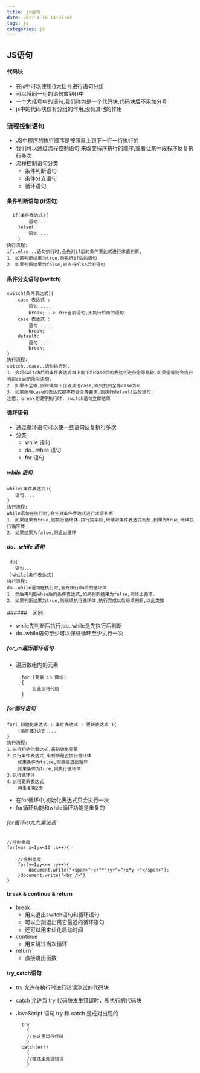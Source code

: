 ```yaml
---
title: js语句
date: 2017-1-10 14:07:43
tags: js
categories: js
---
```


## JS语句
#### 代码块
- 在js中可以使用{}大括号进行语句分组
- 可以将同一组的语句放到{}中
- 一个大括号中的语句,我们称为是一个代码块,代码块后不用加分号
- js中的代码块仅有分组的作用,没有其他的作用

### 流程控制语句
- JS中程序的执行顺序是按照自上到下一行一行执行的
- 我们可以通过流程控制语句,来改变程序执行的顺序,或者让某一段程序反复执行多次
- 流程控制语句分类
	- 条件判断语句
	- 条件分支语句
	- 循环语句

#### 条件判断语句 (if语句)
	  if(条件表达式){
	        语句....
	    }else{
	        语句....
	    }
    执行流程:
    if..else...语句执行时,会先对if后的条件表达式进行求值判断,
    1. 如果判断结果为true,则执行if后的语句
    2. 如果判断结果为false,则执行else后的语句

#### 条件分支语句 (switch)
	switch(条件表达式){
	    case 表达式 :
	        语句.....
	        break; --> 终止当前语句,不执行后面的语句
	    case 表达式 :
	        语句.....
	        break;
	    default:
	        语句.....
	        break;
	}
	执行流程:
    switch..case..语句执行时,
    1. 会将switch后的条件表达式自上向下和case后的表达式进行全等比较.如果全等则会执行当前case的所有语句.
	2. 如果不全等,则继续向下比较其他case,直到找到全等case为止
	3. 如果所有case的表达式都不符合全等要求.则执行default后的语句.
	注意: break关键字执行时. switch语句立即结束

#### 循环语句
- 通过循环语句可以使一些语句反复执行多次
- 分类
	- while 语句
	- do...while 语句
	- for 语句

##### while 语句
	while(条件表达式){
       语句....
    }
	执行流程:
    while语句在执行时,会先对条件表达式进行求值判断
    1. 如果结果为true,则执行循环体.执行完毕后,继续对条件表达式判断,如果为true,继续执行循环体
    2. 如果结果为false,则退出循环

##### do...while 语句
	 do{
       语句...
     }while(条件表达式)
	执行流程:
    do..while语句在执行时,会先执行do后的循环体
    1. 然后再判断whie后的条件表达式,如果判断结果为false,则终止循环.
    2. 如果判断结果为true,则继续执行循环体,执行完成以后继续判断,以此类推

######　区别:
- while先判断后执行;do..while是先执行后判断
- do..while语句至少可以保证循环至少执行一次

##### for_in遍历循环语句
- 遍历数组内的元素

		for (变量 in 数组)
		{
		    在此执行代码
		}
##### for循环语句
    for( 初始化表达式 ; 条件表达式 ; 更新表达式 ){
        (循环体)语句....
    } 
    执行流程:
    1.执行初始化表达式,来初始化变量
    2.执行条件表达式,来判断是否执行循环体
        如果条件为false,则直接退出循环
        如果条件为ture,则执行循环体
    3.执行循环体
    4.执行更新表达式
        再重复第2步

- 在for循环中,初始化表达式只会执行一次
- for循环功能和while循环功能是重复的

###### for循环の九九乘法表
	//控制高度
	for(var x=1;x<10 ;x++){
		
		//控制宽度
		for(y=1;y<=x ;y++){
			document.write("<span>"+x+"*"+y+"="+x*y +"</span>");		
		}document.write("<br />")
	}

 
#### break & continue & return
- break	
	- 用来退出switch语句和循环语句
	- 可以立刻退出离它最近的循环语句
	- 还可以用来优化启动时间
- continue
	- 用来跳过当次循环
- return
	- 直接跳出函数
			
#### try_catch语句
- try 允许在执行时进行错误测试的代码块
- catch 允许当 try 代码块发生错误时，所执行的代码块
- JavaScript 语句 try 和 catch 是成对出现的

		try
		  {
		  //在这里运行代码
		  }
		catch(err)
		  {
		  //在这里处理错误
		  }

